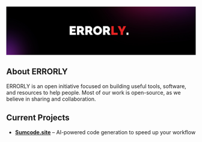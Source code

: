 ![img](errorly-banner.jpg)
## About ERRORLY
ERRORLY is an open initiative focused on building useful tools, software, and resources to help people.
Most of our work is open-source, as we believe in sharing and collaboration.

## Current Projects
- [**Sumcode.site**](https://sumcode.site/) – AI-powered code generation to speed up your workflow
